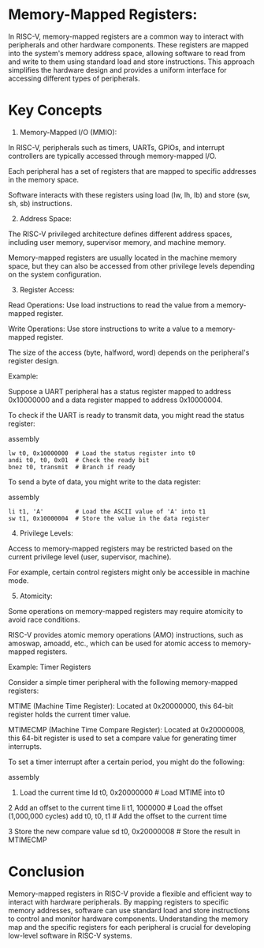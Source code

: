# Memory-Mapped Registers:

In RISC-V, memory-mapped registers are a common way to interact with peripherals and other hardware components. 
These registers are mapped into the system's memory address space, allowing software to read from and write to them using 
standard load and store instructions. This approach simplifies the hardware design and provides a uniform interface for 
accessing different types of peripherals.

# Key Concepts

1. Memory-Mapped I/O (MMIO):

In RISC-V, peripherals such as timers, UARTs, GPIOs, and interrupt controllers are typically accessed through memory-mapped I/O.

Each peripheral has a set of registers that are mapped to specific addresses in the memory space.

Software interacts with these registers using load (lw, lh, lb) and store (sw, sh, sb) instructions.

2. Address Space:

The RISC-V privileged architecture defines different address spaces, including user memory, supervisor memory, and machine memory.

Memory-mapped registers are usually located in the machine memory space, but they can also be accessed from other privilege levels 
depending on the system configuration.

3. Register Access:

Read Operations: Use load instructions to read the value from a memory-mapped register.

Write Operations: Use store instructions to write a value to a memory-mapped register.

The size of the access (byte, halfword, word) depends on the peripheral's register design.

Example:

Suppose a UART peripheral has a status register mapped to address 0x10000000 and a data register mapped to address 0x10000004.

To check if the UART is ready to transmit data, you might read the status register:

assembly

    lw t0, 0x10000000  # Load the status register into t0
    andi t0, t0, 0x01  # Check the ready bit
    bnez t0, transmit  # Branch if ready

To send a byte of data, you might write to the data register:

assembly

    li t1, 'A'         # Load the ASCII value of 'A' into t1
    sw t1, 0x10000004  # Store the value in the data register

4. Privilege Levels:

Access to memory-mapped registers may be restricted based on the current privilege level (user, supervisor, machine).

For example, certain control registers might only be accessible in machine mode.

5. Atomicity:

Some operations on memory-mapped registers may require atomicity to avoid race conditions.

RISC-V provides atomic memory operations (AMO) instructions, such as amoswap, amoadd, etc., which can be used for atomic access 
to memory-mapped registers.

Example: Timer Registers

Consider a simple timer peripheral with the following memory-mapped registers:

MTIME (Machine Time Register): Located at 0x20000000, this 64-bit register holds the current timer value.

MTIMECMP (Machine Time Compare Register): Located at 0x20000008, this 64-bit register is used to set a compare value for generating timer interrupts.

To set a timer interrupt after a certain period, you might do the following:

assembly

1. Load the current time
    ld t0, 0x20000000  # Load MTIME into t0

2 Add an offset to the current time
    li t1, 1000000     # Load the offset (1,000,000 cycles)
    add t0, t0, t1     # Add the offset to the current time

3 Store the new compare value
    sd t0, 0x20000008  # Store the result in MTIMECMP

# Conclusion

Memory-mapped registers in RISC-V provide a flexible and efficient way to interact with hardware peripherals. 
By mapping registers to specific memory addresses, software can use standard load and store instructions to control and monitor hardware 
components. Understanding the memory map and the specific registers for each peripheral is crucial for developing low-level software 
in RISC-V systems.
